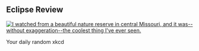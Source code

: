 ## Eclipse Review
[![I watched from a beautiful nature reserve in central Missouri, and it was--without exaggeration--the coolest thing I've ever seen.](https://imgs.xkcd.com/comics/eclipse_review.png)](https://xkcd.com/1880/ "I watched from a beautiful nature reserve in central Missouri, and it was--without exaggeration--the coolest thing I've ever seen.")

Your daily random xkcd
